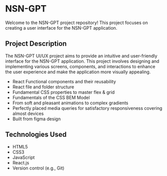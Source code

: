 # NSN-GPT
Welcome to the NSN-GPT project repository! This project focuses on creating a user interface for the NSN-GPT application.

## Project Description

The NSN-GPT UI/UX project aims to provide an intuitive and user-friendly interface for the NSN-GPT application. This project involves designing and implementing various screens, components, and interactions to enhance the user experience and make the application more visually appealing.


- React Functional components and their reusability
- React file and folder structure
- Fundamental CSS properties to master flex & grid
- Fundamentals of the CSS BEM Model
- From soft and pleasant animations to complex gradients
- Perfectly placed media queries for satisfactory responsiveness covering almost devices
- Built from figma design

## Technologies Used

- HTML5
- CSS3
- JavaScript
- React.js
- Version control (e.g., Git)
